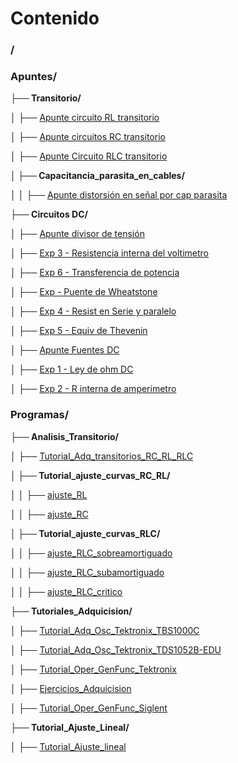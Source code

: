 # Contenido 


### /

### Apuntes/

**├── Transitorio/**

│   ├── [Apunte circuito RL transitorio](./Apuntes/Transitorio/Apunte%20circuito%20RL%20transitorio.md)

│   ├── [Apunte circuitos RC transitorio](./Apuntes/Transitorio/Apunte%20circuitos%20RC%20transitorio.md)

│   ├── [Apunte Circuito RLC transitorio](./Apuntes/Transitorio/Apunte%20Circuito%20RLC%20transitorio.md)

**│   ├── Capacitancia_parasita_en_cables/**

│   │   ├── [Apunte distorsión en señal por cap parasita](./Apuntes/Transitorio/Capacitancia_parasita_en_cables/Apunte%20distorsión%20en%20señal%20por%20cap%20parasita.md)

**├── Circuitos DC/**

│   ├── [Apunte divisor de tensión](./Apuntes/Circuitos%20DC/Apunte%20divisor%20de%20tensión.md)

│   ├── [Exp 3 - Resistencia interna del voltimetro](./Apuntes/Circuitos%20DC/Exp%203%20-%20Resistencia%20interna%20del%20voltimetro.md)

│   ├── [Exp 6 - Transferencia de potencia](./Apuntes/Circuitos%20DC/Exp%206%20-%20Transferencia%20de%20potencia.md)

│   ├── [Exp - Puente de Wheatstone](./Apuntes/Circuitos%20DC/Exp%20-%20Puente%20de%20Wheatstone.md)

│   ├── [Exp 4 - Resist en Serie y paralelo](./Apuntes/Circuitos%20DC/Exp%204%20-%20Resist%20en%20Serie%20y%20paralelo.md)

│   ├── [Exp 5 - Equiv de Thevenin](./Apuntes/Circuitos%20DC/Exp%205%20-%20Equiv%20de%20Thevenin.md)

│   ├── [Apunte Fuentes DC](./Apuntes/Circuitos%20DC/Apunte%20Fuentes%20DC.md)

│   ├── [Exp 1 - Ley de ohm DC](./Apuntes/Circuitos%20DC/Exp%201%20-%20Ley%20de%20ohm%20DC.md)

│   ├── [Exp 2 - R interna de amperimetro](./Apuntes/Circuitos%20DC/Exp%202%20-%20R%20interna%20de%20amperimetro.md)

### Programas/

**├── Analisis_Transitorio/**

│   ├── [Tutorial_Adq_transitorios_RC_RL_RLC](./Programas/Analisis_Transitorio/Tutorial_Adq_transitorios_RC_RL_RLC.ipynb)

**│   ├── Tutorial_ajuste_curvas_RC_RL/**

│   │   ├── [ajuste_RL](./Programas/Analisis_Transitorio/Tutorial_ajuste_curvas_RC_RL/ajuste_RL.ipynb)

│   │   ├── [ajuste_RC](./Programas/Analisis_Transitorio/Tutorial_ajuste_curvas_RC_RL/ajuste_RC.ipynb)

**│   ├── Tutorial_ajuste_curvas_RLC/**

│   │   ├── [ajuste_RLC_sobreamortiguado](./Programas/Analisis_Transitorio/Tutorial_ajuste_curvas_RLC/ajuste_RLC_sobreamortiguado.ipynb)

│   │   ├── [ajuste_RLC_subamortiguado](./Programas/Analisis_Transitorio/Tutorial_ajuste_curvas_RLC/ajuste_RLC_subamortiguado.ipynb)

│   │   ├── [ajuste_RLC_critico](./Programas/Analisis_Transitorio/Tutorial_ajuste_curvas_RLC/ajuste_RLC_critico.ipynb)

**├── Tutoriales_Adquicision/**

│   ├── [Tutorial_Adq_Osc_Tektronix_TBS1000C](./Programas/Tutoriales_Adquicision/Tutorial_Adq_Osc_Tektronix_TBS1000C.ipynb)

│   ├── [Tutorial_Adq_Osc_Tektronix_TDS1052B-EDU](./Programas/Tutoriales_Adquicision/Tutorial_Adq_Osc_Tektronix_TDS1052B-EDU.ipynb)

│   ├── [Tutorial_Oper_GenFunc_Tektronix](./Programas/Tutoriales_Adquicision/Tutorial_Oper_GenFunc_Tektronix.ipynb)

│   ├── [Ejercicios_Adquicision](./Programas/Tutoriales_Adquicision/Ejercicios_Adquicision.ipynb)

│   ├── [Tutorial_Oper_GenFunc_Siglent](./Programas/Tutoriales_Adquicision/Tutorial_Oper_GenFunc_Siglent.ipynb)

**├── Tutorial_Ajuste_Lineal/**

│   ├── [Tutorial_Ajuste_lineal](./Programas/Tutorial_Ajuste_Lineal/Tutorial_Ajuste_lineal.ipynb)

